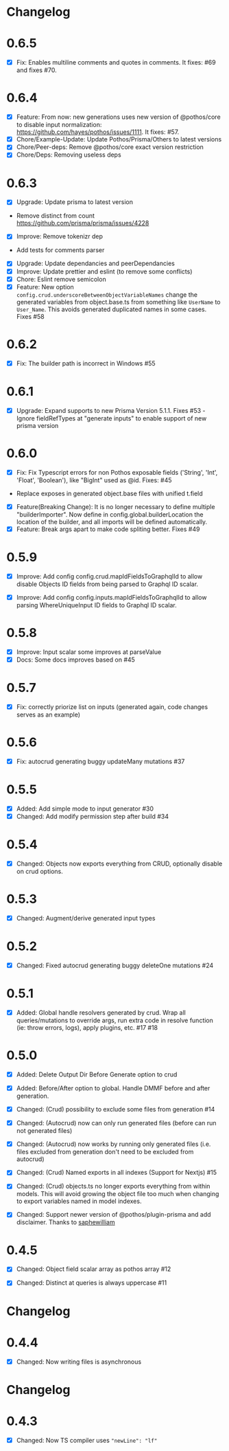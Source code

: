 # Changelog

# 0.6.5

- [x] Fix: Enables multiline comments and quotes in comments. It fixes: #69 and fixes #70.

# 0.6.4

- [x] Feature: From now: new generations uses new version of @pothos/core to disable input normalization: https://github.com/hayes/pothos/issues/1111. It fixes: #57.
- [x] Chore/Example-Update: Update Pothos/Prisma/Others to latest versions
- [x] Chore/Peer-deps: Remove @pothos/core exact version restriction
- [x] Chore/Deps: Removing useless deps

# 0.6.3

- [x] Upgrade: Update prisma to latest version
 - Remove distinct from count https://github.com/prisma/prisma/issues/4228
- [x] Improve: Remove tokenizr dep
 - Add tests for comments parser
- [x] Upgrade: Update dependancies and peerDependancies
- [x] Improve: Update prettier and eslint (to remove some conflicts)
- [x] Chore: Eslint remove semicolon
- [x] Feature: New option `config.crud.underscoreBetweenObjectVariableNames` change the generated variables from object.base.ts from something like `UserName` to `User_Name`. This avoids generated duplicated names in some cases. Fixes #58

# 0.6.2

- [x] Fix: The builder path is incorrect in Windows #55

# 0.6.1

- [x] Upgrade: Expand supports to new Prisma Version 5.1.1. Fixes #53
 -Ignore fieldRefTypes at "generate inputs" to enable support of new prisma version

# 0.6.0

- [x] Fix: Fix Typescript errors for non Pothos exposable fields ('String', 'Int', 'Float', 'Boolean'), like "BigInt" used as @id. Fixes: #45
 - Replace exposes in generated object.base files with unified t.field
- [x] Feature(Breaking Change): It is no longer necessary to define multiple "builderImporter". Now define in config.global.builderLocation the location of the builder, and all imports will be defined automatically. 
- [x] Feature: Break args apart to make code spliting better. Fixes #49

# 0.5.9

- [x] Improve: Add config config.crud.mapIdFieldsToGraphqlId to allow disable Objects ID fields from being parsed to Graphql ID scalar.
- [x] Improve: Add config config.inputs.mapIdFieldsToGraphqlId to allow parsing WhereUniqueInput ID fields to Graphql ID scalar.


# 0.5.8

- [x] Improve: Input scalar some improves at parseValue
- [x] Docs: Some docs improves based on #45

# 0.5.7

- [x] Fix: correctly priorize list on inputs (generated again, code changes serves as an example)

# 0.5.6

- [x] Fix: autocrud generating buggy updateMany mutations #37

# 0.5.5

- [x] Added: Add simple mode to input generator #30
- [x] Changed: Add modify permission step after build #34

# 0.5.4

- [x] Changed: Objects now exports everything from CRUD, optionally disable on crud options.

# 0.5.3

- [x] Changed: Augment/derive generated input types

# 0.5.2

- [x] Changed: Fixed autocrud generating buggy deleteOne mutations #24

# 0.5.1

- [x] Added: Global handle resolvers generated by crud. Wrap all queries/mutations to override args, run extra code in resolve function (ie: throw errors, logs), apply plugins, etc. #17 #18

# 0.5.0

- [x] Added: Delete Output Dir Before Generate option to crud
- [x] Added: Before/After option to global. Handle DMMF before and after generation.
- [x] Changed: (Crud) possibility to exclude some files from generation #14
- [x] Changed: (Autocrud) now can only run generated files (before can run not generated files)
- [x] Changed: (Autocrud) now works by running only generated files (i.e. files excluded from generation don't need to be excluded from autocrud)
- [x] Changed: (Crud) Named exports in all indexes (Support for Nextjs) #15
- [x] Changed: (Crud) objects.ts no longer exports everything from within models. This will avoid growing the object file too much when changing to export variables named in model indexes.
- [x] Changed: Support newer version of @pothos/plugin-prisma and add disclaimer. Thanks to [saphewilliam](https://github.com/Cauen/prisma-generator-pothos-codegen/pull/13)


# 0.4.5

- [x] Changed: Object field scalar array as pothos array #12
- [x] Changed: Distinct at queries is always uppercase #11


# Changelog

# 0.4.4

- [x] Changed: Now writing files is asynchronous

# Changelog

# 0.4.3

- [x] Changed: Now TS compiler uses `"newLine": "lf"`